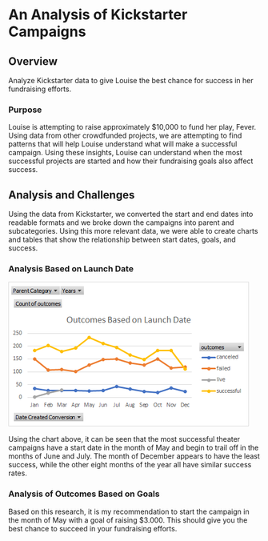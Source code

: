 # An Analysis of Kickstarter Campaigns
## Overview
Analyze Kickstarter data to give Louise the best chance for success in her fundraising efforts.
### Purpose
Louise is attempting to raise approximately $10,000 to fund her play, Fever.  Using data from other crowdfunded projects, we are attempting to find patterns that will help Louise understand what will make a successful campaign.  Using these insights, Louise can understand when the most successful projects are started and how their fundraising goals also affect success.  
## Analysis and Challenges
Using the data from Kickstarter, we converted the start and end dates into readable formats and we broke down the campaigns into parent and subcategories.  Using this more relevant data, we were able to create charts and tables that show the relationship between start dates, goals, and success.  
### Analysis Based on Launch Date
![Outcomes Based on Launch Date](https://github.com/RyanJeffery21/kickstarter-analysis/blob/ff7ff3dabc23c936ea7d8519a0ad2616a3c46b55/Outcomes%20Based%20on%20Launch%20Date.png)

Using the chart above, it can be seen that the most successful theater campaigns have a start date in the month of May and begin to trail off in the months of June and July.  The month of December appears to have the least success, while the other eight months of the year all have similar success rates.  
### Analysis of Outcomes Based on Goals


Based on this research, it is my recommendation to start the campaign in the month of May with a goal of raising $3.000.  This should give you the best chance to succeed in your fundraising efforts.
